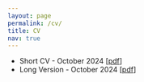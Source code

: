 ```yaml
---
layout: page
permalink: /cv/
title: CV
nav: true
---
```


- Short CV - October 2024 [[pdf](/path/to/your/short_cv.pdf)]
- Long Version - October 2024 [[pdf](/path/to/your/long_cv.pdf)]
